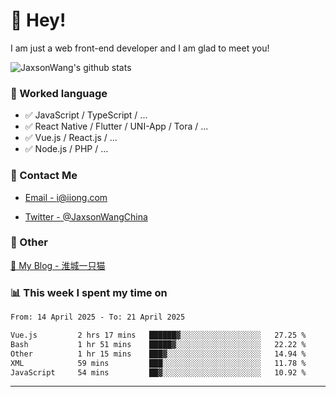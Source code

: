# 👋 Hey!

I am just a web front-end developer and I am glad to meet you!

![JaxsonWang's github stats](https://github-readme-stats.vercel.app/api?username=JaxsonWang&&show_icons=true&&title_color=1abc9c&&icon_color=1abc9c)


### 📝 Worked language

- ✅ JavaScript / TypeScript / ...
- ✅ React Native / Flutter / UNI-App / Tora / ...
- ✅ Vue.js / React.js / ...
- ✅ Node.js / PHP / ...

### 📮 Contact Me

- [Email - i@iiong.com](mailto:i@iiong.com)

- [Twitter - @JaxsonWangChina](https://twitter.com/JaxsonWangChina)

### 🤪 Other

[📌 My Blog - 淮城一只猫](https://iiong.com)

### 📊 This week I spent my time on

<!--START_SECTION:waka-->

```txt
From: 14 April 2025 - To: 21 April 2025

Vue.js         2 hrs 17 mins   ██████▓░░░░░░░░░░░░░░░░░░   27.25 %
Bash           1 hr 51 mins    █████▓░░░░░░░░░░░░░░░░░░░   22.22 %
Other          1 hr 15 mins    ███▓░░░░░░░░░░░░░░░░░░░░░   14.94 %
XML            59 mins         ███░░░░░░░░░░░░░░░░░░░░░░   11.78 %
JavaScript     54 mins         ██▓░░░░░░░░░░░░░░░░░░░░░░   10.92 %
```

<!--END_SECTION:waka-->

---
